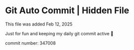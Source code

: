 # Git Auto Commit | Hidden File

This file was added Feb 12, 2025

Just for fun and keeping my daily git commit active 🤪

commit number: 347008
